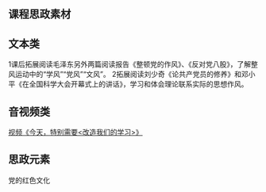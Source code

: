 ## 课程思政素材

## 文本类
1课后拓展阅读毛泽东另外两篇阅读报告《整顿党的作风》、《反对党八股》，了解整风运动中的“学风”“党风”“文风”。
2拓展阅读刘少奇《论共产党员的修养》和邓小平《在全国科学大会开幕式上的讲话》，学习和体会理论联系实际的思想作风。

## 音视频类
[视频《今天，特别需要<改造我们的学习>》](https://www.bilibili.com/video/BV11M41117jf/?spm_id_from=333.337.search-card.all.click&vd_source=73c6f4171d3f7f9054a3220f08bd401c)


## 思政元素

党的红色文化

